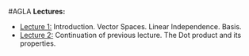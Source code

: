 #AGLA 
**Lectures:**
- [Lecture 1:](Introduction.%20Vector%20Spaces.%20Linear%20Independence.%20Basis..md) Introduction. Vector Spaces. Linear Independence. Basis.
- [Lecture 2:](Continuation%20of%20previous%20lecture.%20The%20Dot%20product%20and%20its%20properties..md) Continuation of previous lecture. The Dot product and its properties.